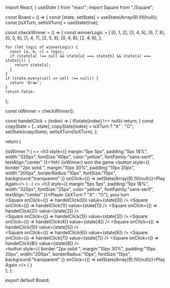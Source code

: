 import React, { useState } from "react";
import Square from "./Square";

const Board = () => {
  const [state, setState] = useState(Array(9).fill(null));
  const [isXTurn, setIsXTurn] = useState(true);

  const checkWinner = () => {
    const winnerLogic = [
      [0, 1, 2],
      [3, 4, 5],
      [6, 7, 8],
      [0, 3, 6],
      [1, 4, 7],
      [2, 5, 8],
      [0, 4, 8],
      [2, 4, 6],
    ];

    for (let logic of winnerLogic) {
      const [a, b, c] = logic;
      if (state[a] !== null && state[a] === state[b] && state[a] === state[c]) {
        return state[a];
      }
    }
    if (state.every(cell => cell !== null)) {
      return 'Draw';
    }
    return false;
  };

  const isWinner = checkWinner();

  const handelClick = (index) => {
    if(state[index] !== null){
        return;
    }
    const copyState = [...state];
    copyState[index] = isXTurn ? "X" : "O";
    setState(copyState);
    setIsXTurn(!isXTurn);
  };

  return (
    <div className="board-container">
      {isWinner ? (
        <> 
        <h3 style={{
            margin:"5px 5px",
            padding:"5px 18%",
            width:"320px",
            fontSize:"40px",
            color:"yellow",
            fontFamily:"sans-serif",
            textAlign:"center"
        }}>Yeh! {isWinner} won the game</h3>
        <button style={{
            border:"2px solid ",
            margin:"10px 30%",
            padding:"10px 20px",
            width:"200px",
            borderRadius:"10px",
            fontSize:"15px",
            background:"transparent"
        }}  onClick={() => setState(Array(9).fill(null))}>Play Again</button></>
      ) : (
        <>
        <h3 style={{
            margin:"5px 5px",
            padding:"5px 18%",
            width:"320px",
            fontSize:"25px",
            color:"yellow",
            fontFamily:"sans-serif",
            textAlign:"center"
        }}>Player {isXTurn ? "X" : "O"}, your turn</h3>
          <div className="board-row">
            <Square onClick={() => handelClick(0)} value={state[0]} />
            <Square onClick={() => handelClick(1)} value={state[1]} />
            <Square onClick={() => handelClick(2)} value={state[2]} />
          </div>
          <div className="board-row">
            <Square onClick={() => handelClick(3)} value={state[3]} />
            <Square onClick={() => handelClick(4)} value={state[4]} />
            <Square onClick={() => handelClick(5)} value={state[5]} />
          </div>
          <div className="board-row">
            <Square onClick={() => handelClick(6)} value={state[6]} />
            <Square onClick={() => handelClick(7)} value={state[7]} />
            <Square onClick={() => handelClick(8)} value={state[8]} />
          </div>
          <button style={{
            border:"2px solid ",
            margin:"10px 30%",
            padding:"10px 20px",
            width:"200px",
            borderRadius:"10px",
            fontSize:"15px",
            background:"transparent"
        }} 
        onClick={() => setState(Array(9).fill(null))}>Play Again</button>
        </>
      )
      }
    </div>
  );
};

export default Board;
